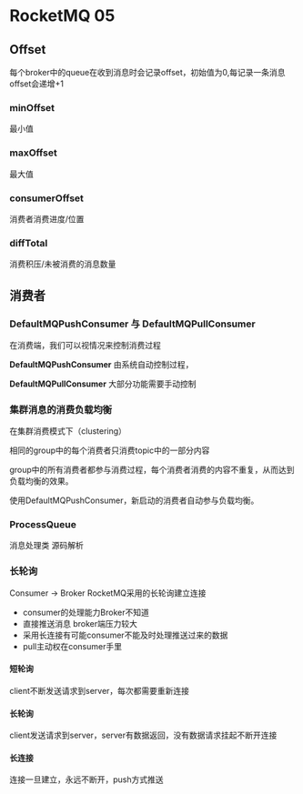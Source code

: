 # RocketMQ 05



## Offset

每个broker中的queue在收到消息时会记录offset，初始值为0,每记录一条消息offset会递增+1

### **minOffset**

最小值

### maxOffset

最大值

### **consumerOffset**

消费者消费进度/位置

### **diffTotal**

消费积压/未被消费的消息数量

## 消费者

### DefaultMQPushConsumer 与 DefaultMQPullConsumer

在消费端，我们可以视情况来控制消费过程



**DefaultMQPushConsumer** 由系统自动控制过程，

**DefaultMQPullConsumer** 大部分功能需要手动控制

### 集群消息的消费负载均衡

在集群消费模式下（clustering）

相同的group中的每个消费者只消费topic中的一部分内容

group中的所有消费者都参与消费过程，每个消费者消费的内容不重复，从而达到负载均衡的效果。

使用DefaultMQPushConsumer，新启动的消费者自动参与负载均衡。



### ProcessQueue

消息处理类 源码解析

### 长轮询

Consumer -> Broker RocketMQ采用的长轮询建立连接

- consumer的处理能力Broker不知道
- 直接推送消息 broker端压力较大
- 采用长连接有可能consumer不能及时处理推送过来的数据
- pull主动权在consumer手里

#### 短轮询

client不断发送请求到server，每次都需要重新连接

#### 长轮询

client发送请求到server，server有数据返回，没有数据请求挂起不断开连接

#### 长连接

连接一旦建立，永远不断开，push方式推送